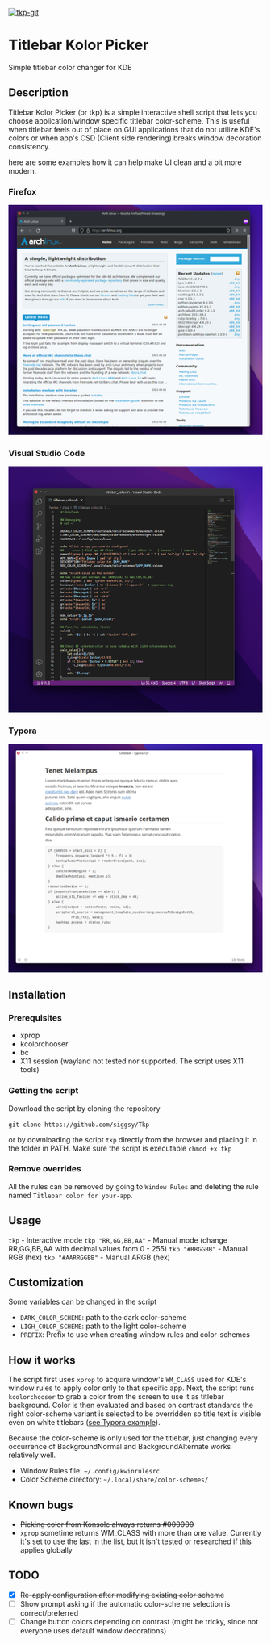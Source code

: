 [![tkp-git](https://img.shields.io/aur/version/tkp-git?color=1793d1&label=yay&logo=arch-linux&style=for-the-badge)](https://aur.archlinux.org/packages/tkp-git/)
# Titlebar Kolor Picker

Simple titlebar color changer for KDE

## Description

Titlebar Kolor Picker (or tkp) is a simple interactive shell script that lets you choose application/window specific titlebar color-scheme. This is useful when titlebar feels out of place on GUI applications that do not utilize KDE's colors or when app's CSD (Client side rendering) breaks window decoration consistency.

here are some examples how it can help make UI clean and a bit more modern.

### Firefox
![image-20210809183547063](screenshots/image-20210809183547063.png)

### Visual Studio Code
![image-20210808124344563](screenshots/image-20210808124344563.png)

### Typora
![image-20210808154411005](screenshots/image-20210808154411005.png)


## Installation

### Prerequisites

- xprop
- kcolorchooser
- bc
- X11 session (wayland not tested nor supported. The script uses X11 tools)

### Getting the script

Download the script by cloning the repository 

```git clone https://github.com/siggsy/Tkp```

or by downloading the script `tkp` directly from the browser and placing it in the folder in PATH. Make sure the script is executable `chmod +x tkp`

### Remove overrides

All the rules can be removed by going to `Window Rules` and deleting the rule named  `Titlebar color for your-app`.



## Usage

`tkp` - Interactive mode
`tkp "RR,GG,BB,AA"` - Manual mode (change RR,GG,BB,AA with decimal values from 0 - 255)
`tkp "#RRGGBB"` - Manual RGB (hex)
`tkp "#AARRGGBB"` - Manual ARGB (hex)


## Customization

Some variables can be changed in the script
- `DARK_COLOR_SCHEME`: path to the dark color-scheme
- `LIGH_COLOR_SCHEME`: path to the light color-scheme
- `PREFIX`: Prefix to use when creating window rules and color-schemes


## How it works

The script first uses `xprop` to acquire window's `WM_CLASS` used for KDE's window rules to apply color only to that specific app. Next, the script runs `kcolorchooser` to grab a color from the screen to use it as titlebar background. Color is then evaluated and based on contrast standards the right color-scheme variant is selected to be overridden so title text is visible even on white titlebars ([see Typora example](#typora)).

Because the color-scheme is only used for the titlebar, just changing every occurrence of BackgroundNormal and BackgroundAlternate works relatively well.

- Window Rules file: `~/.config/kwinrulesrc`.
- Color Scheme directory: `~/.local/share/color-schemes/`


## Known bugs

- ~~Picking color from Konsole always returns #000000~~
- `xprop` sometime returns WM_CLASS with more than one value. Currently it's set to use the last in the list, but it isn't tested or researched if this applies globally


## TODO

- [x] ~~Re-apply configuration after modifying  existing color scheme~~
- [ ] Show prompt asking if the automatic color-scheme selection is correct/preferred 
- [ ] Change button colors depending on contrast (might be tricky, since not everyone uses default window decorations)
